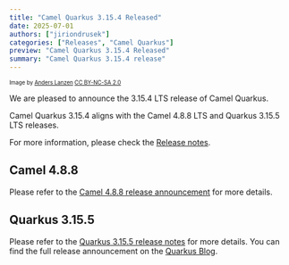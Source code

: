 ```yaml
---
title: "Camel Quarkus 3.15.4 Released"
date: 2025-07-01
authors: ["jiriondrusek"]
categories: ["Releases", "Camel Quarkus"]
preview: "Camel Quarkus 3.15.4 Released"
summary: "Camel Quarkus 3.15.4 release"
---
```


<sub><sup>Image by <a href="https://www.flickr.com/photos/lanzen/5984113332">Anders Lanzen</a> <a href="https://creativecommons.org/licenses/by-nc-sa/2.0">CC BY-NC-SA 2.0</a></sup></sub>

We are pleased to announce the 3.15.4 LTS release of Camel Quarkus.

Camel Quarkus 3.15.4 aligns with the Camel 4.8.8 LTS and Quarkus 3.15.5 LTS releases.

For more information, please check the [Release notes](/releases/q-3.15.4/).

## Camel 4.8.8

Please refer to the [Camel 4.8.8 release announcement](/blog/2025/06/RELEASE-4.8.8/) for more details.

## Quarkus 3.15.5

Please refer to the [Quarkus 3.15.5 release notes](https://github.com/quarkusio/quarkus/releases/tag/3.15.5) for more details.
You can find the full release announcement on the [Quarkus Blog](https://quarkus.io/blog/tag/release/).
